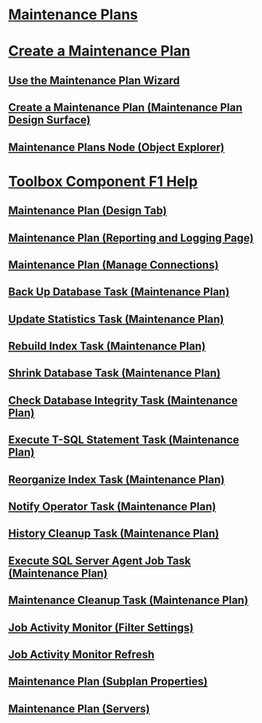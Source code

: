 # [Maintenance Plans](maintenance-plans.md)
# [Create a Maintenance Plan](create-a-maintenance-plan.md)
## [Use the Maintenance Plan Wizard](use-the-maintenance-plan-wizard.md)
## [Create a Maintenance Plan (Maintenance Plan Design Surface)](create-a-maintenance-plan-maintenance-plan-design-surface.md)
## [Maintenance Plans Node (Object Explorer)](maintenance-plans-node-object-explorer.md)
# [Toolbox Component F1 Help](toolbox-component-f1-help.md)
## [Maintenance Plan (Design Tab)](maintenance-plan-design-tab.md)
## [Maintenance Plan (Reporting and Logging Page)](maintenance-plan-reporting-and-logging-page.md)
## [Maintenance Plan (Manage Connections)](maintenance-plan-manage-connections.md)
## [Back Up Database Task (Maintenance Plan)](options-in-the-back-up-database-task-for-maintenance-plan.md)
## [Update Statistics Task (Maintenance Plan)](update-statistics-task-maintenance-plan.md)
## [Rebuild Index Task (Maintenance Plan)](rebuild-index-task-maintenance-plan.md)
## [Shrink Database Task (Maintenance Plan)](shrink-database-task-maintenance-plan.md)
## [Check Database Integrity Task (Maintenance Plan)](check-database-integrity-task-maintenance-plan.md)
## [Execute T-SQL Statement Task (Maintenance Plan)](execute-t-sql-statement-task-maintenance-plan.md)
## [Reorganize Index Task (Maintenance Plan)](reorganize-index-task-maintenance-plan.md)
## [Notify Operator Task (Maintenance Plan)](notify-operator-task-maintenance-plan.md)
## [History Cleanup Task (Maintenance Plan)](history-cleanup-task-maintenance-plan.md)
## [Execute SQL Server Agent Job Task (Maintenance Plan)](execute-sql-server-agent-job-task-maintenance-plan.md)
## [Maintenance Cleanup Task (Maintenance Plan)](maintenance-cleanup-task-maintenance-plan.md)
## [Job Activity Monitor (Filter Settings)](job-activity-monitor-filter-settings.md)
## [Job Activity Monitor Refresh](job-activity-monitor-refresh.md)
## [Maintenance Plan (Subplan Properties)](maintenance-plan-subplan-properties.md)
## [Maintenance Plan (Servers)](maintenance-plan-servers.md)
